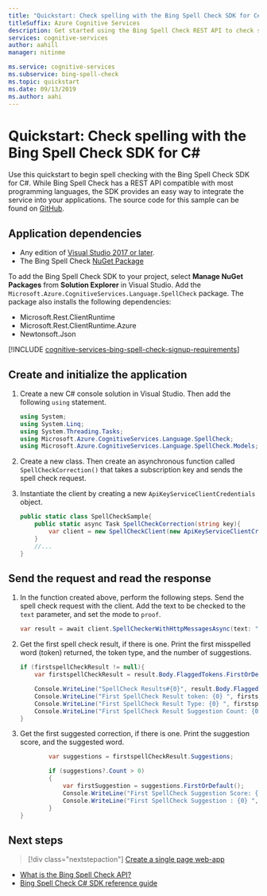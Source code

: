 ```yaml
---
title: "Quickstart: Check spelling with the Bing Spell Check SDK for C#"
titleSuffix: Azure Cognitive Services
description: Get started using the Bing Spell Check REST API to check spelling and grammar.
services: cognitive-services
author: aahill
manager: nitinme

ms.service: cognitive-services
ms.subservice: bing-spell-check
ms.topic: quickstart
ms.date: 09/13/2019
ms.author: aahi
---
```


# Quickstart: Check spelling with the Bing Spell Check SDK for C#

Use this quickstart to begin spell checking with the Bing Spell Check SDK for C#. While Bing Spell Check has a REST API compatible with most programming languages, the SDK provides an easy way to integrate the service into your applications. The source code for this sample can be found on [GitHub](https://github.com/Azure-Samples/cognitive-services-dotnet-sdk-samples/tree/master/samples/SpellCheck).

## Application dependencies

* Any edition of [Visual Studio 2017 or later](https://visualstudio.microsoft.com/downloads/).
* The Bing Spell Check [NuGet Package](https://www.nuget.org/packages/Microsoft.Azure.CognitiveServices.Language.SpellCheck)

To add the Bing Spell Check SDK to your project, select **Manage NuGet Packages** from **Solution Explorer** in Visual Studio. Add the `Microsoft.Azure.CognitiveServices.Language.SpellCheck` package. The package also installs the following dependencies:

* Microsoft.Rest.ClientRuntime
* Microsoft.Rest.ClientRuntime.Azure
* Newtonsoft.Json

[!INCLUDE [cognitive-services-bing-spell-check-signup-requirements](../../../includes/cognitive-services-bing-spell-check-signup-requirements.md)]

## Create and initialize the application

1. Create a new C# console solution in Visual Studio. Then add the following `using` statement.
    
    ```csharp
    using System;
    using System.Linq;
    using System.Threading.Tasks;
    using Microsoft.Azure.CognitiveServices.Language.SpellCheck;
    using Microsoft.Azure.CognitiveServices.Language.SpellCheck.Models;
    ```

2. Create a new class. Then create an asynchronous function called `SpellCheckCorrection()` that takes a subscription key and sends the spell check request.

3. Instantiate the client by creating a new `ApiKeyServiceClientCredentials` object. 

    ```csharp
    public static class SpellCheckSample{
        public static async Task SpellCheckCorrection(string key){
            var client = new SpellCheckClient(new ApiKeyServiceClientCredentials(key));
        }
        //...
    }
    ```

## Send the request and read the response

1. In the function created above, perform the following steps. Send the spell check request with the client. Add the text to be checked to the `text` parameter, and set the mode to `proof`.  
    
    ```csharp
    var result = await client.SpellCheckerWithHttpMessagesAsync(text: "Bill Gatas", mode: "proof");
    ```

2. Get the first spell check result, if there is one. Print the first misspelled word (token) returned, the token type, and the number of suggestions.

    ```csharp
    if (firstspellCheckResult != null){
        var firstspellCheckResult = result.Body.FlaggedTokens.FirstOrDefault();
    
        Console.WriteLine("SpellCheck Results#{0}", result.Body.FlaggedTokens.Count);
        Console.WriteLine("First SpellCheck Result token: {0} ", firstspellCheckResult.Token);
        Console.WriteLine("First SpellCheck Result Type: {0} ", firstspellCheckResult.Type);
        Console.WriteLine("First SpellCheck Result Suggestion Count: {0} ", firstspellCheckResult.Suggestions.Count);
    }
    ```

3. Get the first suggested correction, if there is one. Print the suggestion score, and the suggested word. 

    ```csharp
            var suggestions = firstspellCheckResult.Suggestions;

            if (suggestions?.Count > 0)
            {
                var firstSuggestion = suggestions.FirstOrDefault();
                Console.WriteLine("First SpellCheck Suggestion Score: {0} ", firstSuggestion.Score);
                Console.WriteLine("First SpellCheck Suggestion : {0} ", firstSuggestion.Suggestion);
            }
   }

## Next steps

> [!div class="nextstepaction"]
> [Create a single page web-app](tutorials/spellcheck.md)

- [What is the Bing Spell Check API?](overview.md)
- [Bing Spell Check C# SDK reference guide](https://docs.microsoft.com/dotnet/api/overview/azure/cognitiveservices/client/bingspellcheck?view=azure-dotnet)